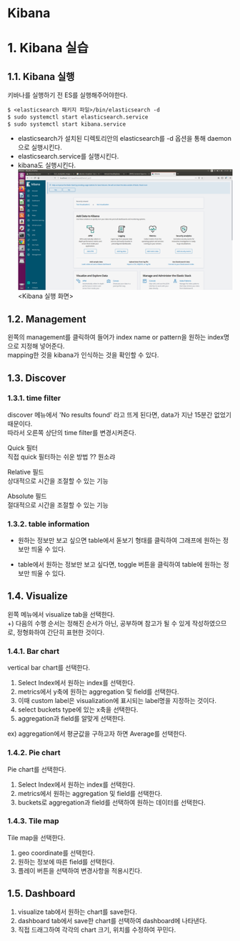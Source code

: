 # Kibana

# 1. Kibana 실습

## 1.1. Kibana 실행
키바나를 실행하기 전 ES를 실행해주어야한다.

    $ <elasticsearch 패키지 파일>/bin/elasticsearch -d
    $ sudo systemctl start elasticsearch.service
    $ sudo systemctl start kibana.service

* elasticsearch가 설치된 디렉토리안의 elasticsearch를 -d 옵션을 통해 daemon으로 실행시킨다.  
* elasticsearch.service를 실행시킨다.
* kibana도 실행시킨다.  
![Kibana_starting](./elk_image/Kibana_starting.png)  
<Kibana 실행 화면>  

## 1.2. Management

왼쪽의 management를 클릭하여 들어가 index name or pattern을 원하는 index명으로 지정해 넣어준다.  
mapping한 것을 kibana가 인식하는 것을 확인할 수 있다.  


## 1.3. Discover
### 1.3.1. time filter

discover 메뉴에서 'No results found' 라고 뜨게 된다면, data가 지난 15분간 없었기 때문이다.  
따라서 오른쪽 상단의 time filter를 변경시켜준다.  

Quick 필터  
직접 quick 필터하는 쉬운 방법
?? 뭔소랴

Relative 필드  
상대적으로 시간을 조절할 수 있는 기능  

Absolute 필드  
절대적으로 시간을 조절할 수 있는 기능  

### 1.3.2. table information

* 원하는 정보만 보고 싶으면 table에서 돋보기 형태를 클릭하여 그래프에 원하는 정보만 띄울 수 있다. 

* table에서 원하는 정보만 보고 싶다면, toggle 버튼을 클릭하여 table에 원하는 정보만 띄울 수 있다.  


## 1.4. Visualize
왼쪽 메뉴에서 visualize tab을 선택한다.  
+) 다음의 수행 순서는 정해진 순서가 아닌, 공부하며 참고가 될 수 있게 작성하였으므로, 정형화하여 간단히 표현한 것이다.  
### 1.4.1. Bar chart
 
vertical bar chart를 선택한다.  

1. Select Index에서 원하는 index를 선택한다.
2. metrics에서 y축에 원하는 aggregation 및 field를 선택한다.  
3. 이때 custom label은 visualization에 표시되는 label명을 지정하는 것이다.
4. select buckets type에 있는 x축을 선택한다.
5. aggregation과 field를 알맞게 선택한다.

ex) aggregation에서 평균값을 구하고자 하면 Average를 선택한다.  

### 1.4.2. Pie chart
Pie chart를 선택한다.  

1. Select Index에서 원하는 index를 선택한다.
2. metrics에서 원하는 aggregation 및 field를 선택한다.
3. buckets로 aggregation과 field를 선택하여 원하는 데이터를 선택한다.

### 1.4.3. Tile map
Tile map을 선택한다.

1. geo coordinate를 선택한다.
2. 원하는 정보에 따른 field를 선택한다.
3. 플레이 버튼을 선택하여 변경사항을 적용시킨다. 

## 1.5. Dashboard
1. visualize tab에서 원하는 chart를 save한다.  
2. dashboard tab에서 save한 chart를 선택하여 dashboard에 나타낸다.  
3. 직접 드래그하여 각각의 chart 크기, 위치를 수정하여 꾸민다. 
